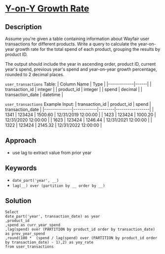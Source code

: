 # [Y-on-Y Growth Rate](https://datalemur.com/questions/yoy-growth-rate)

## Description
Assume you're given a table containing information about Wayfair user transactions for different products. Write a query to calculate the year-on-year growth rate for the total spend of each product, grouping the results by product ID.

The output should include the year in ascending order, product ID, current year's spend, previous year's spend and year-on-year growth percentage, rounded to 2 decimal places.

`user_transactions` Table:
| Column Name | Type |
|-------------|------|
| transaction_id | integer |
| product_id | integer |
| spend | decimal |
| transaction_date | datetime |

`user_transactions` Example Input:
| transaction_id | product_id | spend | transaction_date |
|--------------|------------|--------|-----------------|
| 1341 | 123424 | 1500.60 | 12/31/2019 12:00:00 |
| 1423 | 123424 | 1000.20 | 12/31/2020 12:00:00 |
| 1623 | 123424 | 1246.44 | 12/31/2021 12:00:00 |
| 1322 | 123424 | 2145.32 | 12/31/2022 12:00:00 |

## Approach
- use lag to extract value from prior year  

## Keywords
- `date_part('year', __)` 
- `lag(__) over (partition by __ order by __)`

## Solution
```
Select 
date_part('year', transaction_date) as year
,product_id
,spend as curr_year_spend
,lag(spend) over (PARTITION by product_id order by transaction_date) as prev_year_spend
,round(100 *  (spend / lag(spend) over (PARTITION by product_id order by transaction_date) - 1),2) as yoy_rate 
from user_transactions
```